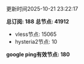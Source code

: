 更新时间2025-10-21 23:22:17

**总订阅: 188**
**总节点: 41912**
- vless节点: 15065
- hysteria2节点: 10

**google ping有效节点: 180**

